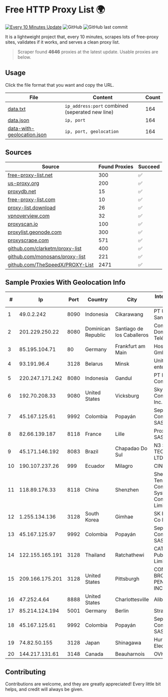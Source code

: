 
# Free HTTP Proxy List 🌍

[![Every 10 Minutes Update](https://github.com/mertguvencli/http-proxy-list/actions/workflows/main.yml/badge.svg?branch=main)](https://github.com/mertguvencli/http-proxy-list/actions/workflows/main.yml)
![GitHub](https://img.shields.io/github/license/mertguvencli/http-proxy-list)
![GitHub last commit](https://img.shields.io/github/last-commit/mertguvencli/http-proxy-list)

It is a lightweight project that, every 10 minutes, scrapes lots of free-proxy sites, validates if it works, and serves a clean proxy list.


> Scraper found **4646** proxies at the latest update. Usable proxies are below.

## Usage

Click the file format that you want and copy the URL.


|File|Content|Count|
|----|-------|-----|
|[data.txt](https://raw.githubusercontent.com/mertguvencli/http-proxy-list/main/proxy-list/data.txt)|`ip_address:port` combined (seperated new line)|164|
|[data.json](https://raw.githubusercontent.com/mertguvencli/http-proxy-list/main/proxy-list/data.json)|`ip, port`|164|
|[data-with-geolocation.json](https://raw.githubusercontent.com/mertguvencli/http-proxy-list/main/proxy-list/data-with-geolocation.json)|`ip, port, geolocation`|164|

## Sources

|Source|Found Proxies|Succeed|
|------|-------------|-------|
|[free-proxy-list.net](https://free-proxy-list.net)|300|✅|
|[us-proxy.org](https://www.us-proxy.org)|200|✅|
|[proxydb.net](http://proxydb.net)|15|✅|
|[free-proxy-list.com](https://free-proxy-list.com/?page=&port=&type%5B%5D=http&type%5B%5D=https&up_time=0&search=Search)|10|✅|
|[proxy-list.download](https://www.proxy-list.download/HTTP)|26|✅|
|[vpnoverview.com](https://vpnoverview.com/privacy/anonymous-browsing/free-proxy-servers)|32|✅|
|[proxyscan.io](https://www.proxyscan.io)|100|✅|
|[proxylist.geonode.com](https://proxylist.geonode.com/api/proxy-list?limit=300&page=1&sort_by=lastChecked&sort_type=desc&protocols=http,https)|300|✅|
|[proxyscrape.com](https://api.proxyscrape.com/v2/?request=displayproxies&protocol=http&timeout=10000&country=all&ssl=all&anonymity=all)|571|✅|
|[github.com/clarketm/proxy-list](https://raw.githubusercontent.com/clarketm/proxy-list/master/proxy-list-raw.txt)|400|✅|
|[github.com/monosans/proxy-list](https://raw.githubusercontent.com/monosans/proxy-list/main/proxies/http.txt)|221|✅|
|[github.com/TheSpeedX/PROXY-List](https://raw.githubusercontent.com/TheSpeedX/PROXY-List/master/http.txt)|2471|✅|


## Sample Proxies With Geolocation Info

|#|Ip|Port|Country|City|Internet Service Provider|
|-|--|----|-------|----|-------------------------|
|1|49.0.2.242|8090|Indonesia|Cikarawang|PT Usaha Adi Sanggoro|
|2|201.229.250.22|8080|Dominican Republic|Santiago de los Caballeros|Compañía Dominicana de Teléfonos S. A.|
|3|85.195.104.71|80|Germany|Frankfurt am Main|Host Europe GmbH|
|4|93.191.96.4|3128|Belarus|Minsk|Unitary enterprise A1|
|5|220.247.171.242|8080|Indonesia|Gandul|PT Indonesia Comnets Plus|
|6|192.70.208.33|9080|United States|Vicksburg|SkyRider Communications, Inc.|
|7|45.167.125.61|9992|Colombia|Popayán|Sepcom Comunicaciones SAS|
|8|82.66.139.187|8118|France|Lille|Proxad / Free SAS|
|9|45.171.146.192|8083|Brazil|Chapadao Do Sul|N3 SOLUCOES TECNOLOGICAS LTDA|
|10|190.107.237.26|999|Ecuador|Milagro|CINECABLE TV|
|11|118.89.176.33|8118|China|Shenzhen|Shenzhen Tencent Computer Systems Company Limited|
|12|1.255.134.136|3128|South Korea|Gimhae|SK Broadband Co Ltd|
|13|45.167.125.97|9992|Colombia|Popayán|Sepcom Comunicaciones SAS|
|14|122.155.165.191|3128|Thailand|Ratchathewi|CAT Telecom Public Company Limited|
|15|209.166.175.201|3128|United States|Pittsburgh|CONTINENTAL BROADBAND PENNSYLVANIA, INC.|
|16|47.252.4.64|8888|United States|Charlottesville|Alibaba.com LLC|
|17|85.214.124.194|5001|Germany|Berlin|Strato AG|
|18|45.167.125.61|9992|Colombia|Popayán|Sepcom Comunicaciones SAS|
|19|74.82.50.155|3128|Japan|Shinagawa|Hurricane Electric|
|20|144.217.131.61|3148|Canada|Beauharnois|OVH Hosting|



## Contributing

Contributions are welcome, and they are greatly appreciated! Every
little bit helps, and credit will always be given.


